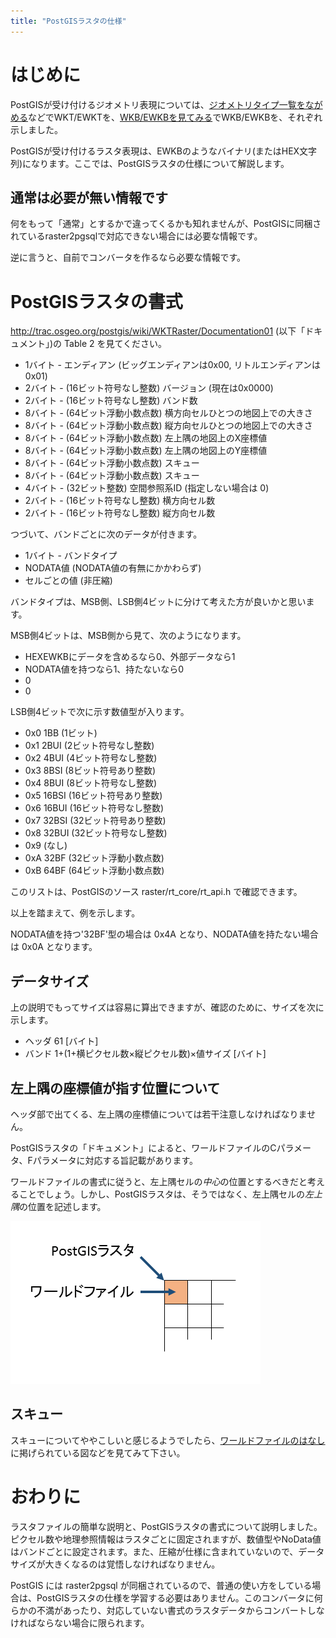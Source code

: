 ```yaml
---
title: "PostGISラスタの仕様"
---
```

# はじめに

PostGISが受け付けるジオメトリ表現については、[ジオメトリタイプ一覧をながめる](https://zenn.dev/boiledorange73/books/caea8d4c77dbba2e23a0/viewer/geomtypes)などでWKT/EWKTを、[WKB/EWKBを見てみる](https://zenn.dev/boiledorange73/books/caea8d4c77dbba2e23a0/viewer/inpect-ewkt)でWKB/EWKBを、それぞれ示しました。

PostGISが受け付けるラスタ表現は、EWKBのようなバイナリ(またはHEX文字列)になります。ここでは、PostGISラスタの仕様について解説します。

## 通常は必要が無い情報です

何をもって「通常」とするかで違ってくるかも知れませんが、PostGISに同梱されているraster2pgsqlで対応できない場合には必要な情報です。

逆に言うと、自前でコンバータを作るなら必要な情報です。

# PostGISラスタの書式

http://trac.osgeo.org/postgis/wiki/WKTRaster/Documentation01 (以下「ドキュメント」)の Table 2 を見てください。

* 1バイト - エンディアン (ビッグエンディアンは0x00, リトルエンディアンは0x01)
* 2バイト - (16ビット符号なし整数) バージョン (現在は0x0000)
* 2バイト - (16ビット符号なし整数) バンド数
* 8バイト - (64ビット浮動小数点数) 横方向セルひとつの地図上での大きさ
* 8バイト - (64ビット浮動小数点数) 縦方向セルひとつの地図上での大きさ
* 8バイト - (64ビット浮動小数点数) 左上隅の地図上のX座標値
* 8バイト - (64ビット浮動小数点数) 左上隅の地図上のY座標値
* 8バイト - (64ビット浮動小数点数) スキュー
* 8バイト - (64ビット浮動小数点数) スキュー
* 4バイト - (32ビット整数) 空間参照系ID (指定しない場合は 0)
* 2バイト - (16ビット符号なし整数) 横方向セル数
* 2バイト - (16ビット符号なし整数) 縦方向セル数

つづいて、バンドごとに次のデータが付きます。

* 1バイト - バンドタイプ
* NODATA値 (NODATA値の有無にかかわらず)
* セルごとの値 (非圧縮)

バンドタイプは、MSB側、LSB側4ビットに分けて考えた方が良いかと思います。

MSB側4ビットは、MSB側から見て、次のようになります。

* HEXEWKBにデータを含めるなら0、外部データなら1
* NODATA値を持つなら1、持たないなら0
* 0
* 0

LSB側4ビットで次に示す数値型が入ります。

* 0x0 1BB (1ビット)
* 0x1 2BUI (2ビット符号なし整数)
* 0x2 4BUI (4ビット符号なし整数)
* 0x3 8BSI (8ビット符号あり整数)
* 0x4 8BUI (8ビット符号なし整数)
* 0x5 16BSI (16ビット符号あり整数)
* 0x6 16BUI (16ビット符号なし整数)
* 0x7 32BSI (32ビット符号あり整数)
* 0x8 32BUI (32ビット符号なし整数)
* 0x9 (なし)
* 0xA 32BF (32ビット浮動小数点数)
* 0xB 64BF (64ビット浮動小数点数)

このリストは、PostGISのソース raster/rt_core/rt_api.h で確認できます。

以上を踏まえて、例を示します。

NODATA値を持つ'32BF'型の場合は 0x4A となり、NODATA値を持たない場合は 0x0A となります。

## データサイズ

上の説明でもってサイズは容易に算出できますが、確認のために、サイズを次に示します。

* ヘッダ 61 [バイト]
* バンド 1+(1+横ピクセル数×縦ピクセル数)×値サイズ [バイト]

## 左上隅の座標値が指す位置について

ヘッダ部で出てくる、左上隅の座標値については若干注意しなければなりません。

PostGISラスタの「ドキュメント」によると、ワールドファイルのCパラメータ、Fパラメータに対応する旨記載があります。

ワールドファイルの書式に従うと、左上隅セルの*中心*の位置とするべきだと考えることでしょう。しかし、PostGISラスタは、そうではなく、左上隅セルの*左上隅*の位置を記述します。

![左上隅位置の違い](https://github.com/boiledorange73/zenn-content/blob/main/books-images/pgis-raster-beginner/pgisraster/1.png?raw=true)

## スキュー

スキューについてややこしいと感じるようでしたら、[ワールドファイルのはなし](worldfile) に掲げられている図などを見てみて下さい。

# おわりに

ラスタファイルの簡単な説明と、PostGISラスタの書式について説明しました。ピクセル数や地理参照情報はラスタごとに固定されますが、数値型やNoData値はバンドごとに設定されます。また、圧縮が仕様に含まれていないので、データサイズが大きくなるのは覚悟しなければなりません。

PostGIS には raster2pgsql が同梱されているので、普通の使い方をしている場合は、PostGISラスタの仕様を学習する必要はありません。このコンバータに何らかの不満があったり、対応していない書式のラスタデータからコンバートしなければならない場合に限られます。
